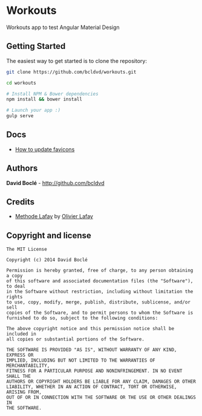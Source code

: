 Workouts
=====================

Workouts app to test Angular Material Design

## Getting Started


The easiest way to get started is to clone the repository:

```bash
git clone https://github.com/bcldvd/workouts.git

cd workouts

# Install NPM & Bower dependencies
npm install && bower install

# Launch your app :)
gulp serve
```

## Docs
- [How to update favicons](docs/favicons.md)


## Authors

**David Boclé** - http://github.com/bcldvd


## Credits

- [Methode Lafay](http://olivier-lafay.com/la-methode/) by [Olivier Lafay](http://olivier-lafay.com/)


## Copyright and license

    The MIT License

    Copyright (c) 2014 David Boclé

    Permission is hereby granted, free of charge, to any person obtaining a copy
    of this software and associated documentation files (the "Software"), to deal
    in the Software without restriction, including without limitation the rights
    to use, copy, modify, merge, publish, distribute, sublicense, and/or sell
    copies of the Software, and to permit persons to whom the Software is
    furnished to do so, subject to the following conditions:

    The above copyright notice and this permission notice shall be included in
    all copies or substantial portions of the Software.

    THE SOFTWARE IS PROVIDED "AS IS", WITHOUT WARRANTY OF ANY KIND, EXPRESS OR
    IMPLIED, INCLUDING BUT NOT LIMITED TO THE WARRANTIES OF MERCHANTABILITY,
    FITNESS FOR A PARTICULAR PURPOSE AND NONINFRINGEMENT. IN NO EVENT SHALL THE
    AUTHORS OR COPYRIGHT HOLDERS BE LIABLE FOR ANY CLAIM, DAMAGES OR OTHER
    LIABILITY, WHETHER IN AN ACTION OF CONTRACT, TORT OR OTHERWISE, ARISING FROM,
    OUT OF OR IN CONNECTION WITH THE SOFTWARE OR THE USE OR OTHER DEALINGS IN
    THE SOFTWARE.
